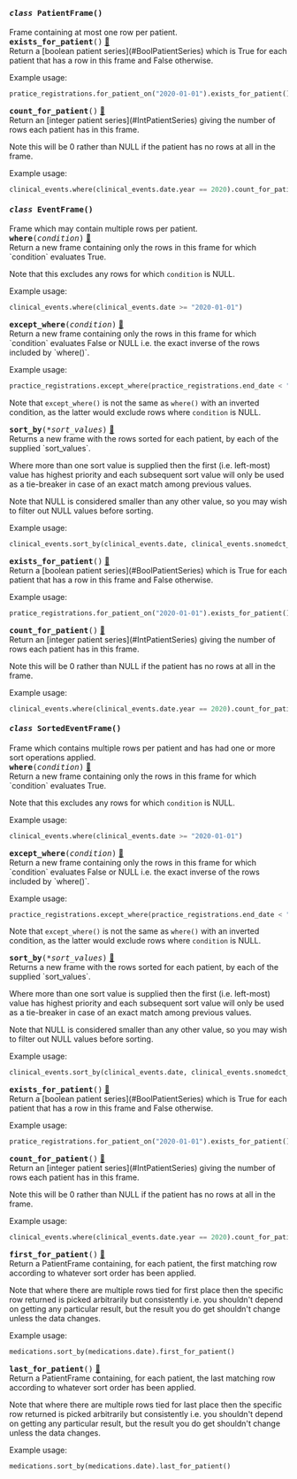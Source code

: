 <h4 class="attr-heading" id="PatientFrame" data-toc-label="PatientFrame" markdown>
  <tt><em>class</em> <strong>PatientFrame</strong>()</tt>
</h4>

<div markdown="block" class="indent">
Frame containing at most one row per patient.
<div class="attr-heading" id="PatientFrame.exists_for_patient">
  <tt><strong>exists_for_patient</strong>()</tt>
  <a class="headerlink" href="#PatientFrame.exists_for_patient" title="Permanent link">🔗</a>
</div>
<div markdown="block" class="indent">
Return a [boolean patient series](#BoolPatientSeries) which is True for each
patient that has a row in this frame and False otherwise.

Example usage:
```python
pratice_registrations.for_patient_on("2020-01-01").exists_for_patient()
```
</div>

<div class="attr-heading" id="PatientFrame.count_for_patient">
  <tt><strong>count_for_patient</strong>()</tt>
  <a class="headerlink" href="#PatientFrame.count_for_patient" title="Permanent link">🔗</a>
</div>
<div markdown="block" class="indent">
Return an [integer patient series](#IntPatientSeries) giving the number of rows each
patient has in this frame.

Note this will be 0 rather than NULL if the patient has no rows at all in the frame.

Example usage:
```python
clinical_events.where(clinical_events.date.year == 2020).count_for_patient()
```
</div>

</div>


<h4 class="attr-heading" id="EventFrame" data-toc-label="EventFrame" markdown>
  <tt><em>class</em> <strong>EventFrame</strong>()</tt>
</h4>

<div markdown="block" class="indent">
Frame which may contain multiple rows per patient.
<div class="attr-heading" id="EventFrame.where">
  <tt><strong>where</strong>(<em>condition</em>)</tt>
  <a class="headerlink" href="#EventFrame.where" title="Permanent link">🔗</a>
</div>
<div markdown="block" class="indent">
Return a new frame containing only the rows in this frame for which `condition`
evaluates True.

Note that this excludes any rows for which `condition` is NULL.

Example usage:
```python
clinical_events.where(clinical_events.date >= "2020-01-01")
```
</div>

<div class="attr-heading" id="EventFrame.except_where">
  <tt><strong>except_where</strong>(<em>condition</em>)</tt>
  <a class="headerlink" href="#EventFrame.except_where" title="Permanent link">🔗</a>
</div>
<div markdown="block" class="indent">
Return a new frame containing only the rows in this frame for which `condition`
evaluates False or NULL i.e. the exact inverse of the rows included by
`where()`.

Example usage:
```python
practice_registrations.except_where(practice_registrations.end_date < "2020-01-01")
```

Note that `except_where()` is not the same as `where()` with an inverted condition,
as the latter would exclude rows where `condition` is NULL.
</div>

<div class="attr-heading" id="EventFrame.sort_by">
  <tt><strong>sort_by</strong>(<em>*sort_values</em>)</tt>
  <a class="headerlink" href="#EventFrame.sort_by" title="Permanent link">🔗</a>
</div>
<div markdown="block" class="indent">
Returns a new frame with the rows sorted for each patient, by
each of the supplied `sort_values`.

Where more than one sort value is supplied then the first (i.e. left-most) value
has highest priority and each subsequent sort value will only be used as a
tie-breaker in case of an exact match among previous values.

Note that NULL is considered smaller than any other value, so you may wish to
filter out NULL values before sorting.

Example usage:
```python
clinical_events.sort_by(clinical_events.date, clinical_events.snomedct_code)
```
</div>

<div class="attr-heading" id="EventFrame.exists_for_patient">
  <tt><strong>exists_for_patient</strong>()</tt>
  <a class="headerlink" href="#EventFrame.exists_for_patient" title="Permanent link">🔗</a>
</div>
<div markdown="block" class="indent">
Return a [boolean patient series](#BoolPatientSeries) which is True for each
patient that has a row in this frame and False otherwise.

Example usage:
```python
pratice_registrations.for_patient_on("2020-01-01").exists_for_patient()
```
</div>

<div class="attr-heading" id="EventFrame.count_for_patient">
  <tt><strong>count_for_patient</strong>()</tt>
  <a class="headerlink" href="#EventFrame.count_for_patient" title="Permanent link">🔗</a>
</div>
<div markdown="block" class="indent">
Return an [integer patient series](#IntPatientSeries) giving the number of rows each
patient has in this frame.

Note this will be 0 rather than NULL if the patient has no rows at all in the frame.

Example usage:
```python
clinical_events.where(clinical_events.date.year == 2020).count_for_patient()
```
</div>

</div>


<h4 class="attr-heading" id="SortedEventFrame" data-toc-label="SortedEventFrame" markdown>
  <tt><em>class</em> <strong>SortedEventFrame</strong>()</tt>
</h4>

<div markdown="block" class="indent">
Frame which contains multiple rows per patient and has had one or more sort
operations applied.
<div class="attr-heading" id="SortedEventFrame.where">
  <tt><strong>where</strong>(<em>condition</em>)</tt>
  <a class="headerlink" href="#SortedEventFrame.where" title="Permanent link">🔗</a>
</div>
<div markdown="block" class="indent">
Return a new frame containing only the rows in this frame for which `condition`
evaluates True.

Note that this excludes any rows for which `condition` is NULL.

Example usage:
```python
clinical_events.where(clinical_events.date >= "2020-01-01")
```
</div>

<div class="attr-heading" id="SortedEventFrame.except_where">
  <tt><strong>except_where</strong>(<em>condition</em>)</tt>
  <a class="headerlink" href="#SortedEventFrame.except_where" title="Permanent link">🔗</a>
</div>
<div markdown="block" class="indent">
Return a new frame containing only the rows in this frame for which `condition`
evaluates False or NULL i.e. the exact inverse of the rows included by
`where()`.

Example usage:
```python
practice_registrations.except_where(practice_registrations.end_date < "2020-01-01")
```

Note that `except_where()` is not the same as `where()` with an inverted condition,
as the latter would exclude rows where `condition` is NULL.
</div>

<div class="attr-heading" id="SortedEventFrame.sort_by">
  <tt><strong>sort_by</strong>(<em>*sort_values</em>)</tt>
  <a class="headerlink" href="#SortedEventFrame.sort_by" title="Permanent link">🔗</a>
</div>
<div markdown="block" class="indent">
Returns a new frame with the rows sorted for each patient, by
each of the supplied `sort_values`.

Where more than one sort value is supplied then the first (i.e. left-most) value
has highest priority and each subsequent sort value will only be used as a
tie-breaker in case of an exact match among previous values.

Note that NULL is considered smaller than any other value, so you may wish to
filter out NULL values before sorting.

Example usage:
```python
clinical_events.sort_by(clinical_events.date, clinical_events.snomedct_code)
```
</div>

<div class="attr-heading" id="SortedEventFrame.exists_for_patient">
  <tt><strong>exists_for_patient</strong>()</tt>
  <a class="headerlink" href="#SortedEventFrame.exists_for_patient" title="Permanent link">🔗</a>
</div>
<div markdown="block" class="indent">
Return a [boolean patient series](#BoolPatientSeries) which is True for each
patient that has a row in this frame and False otherwise.

Example usage:
```python
pratice_registrations.for_patient_on("2020-01-01").exists_for_patient()
```
</div>

<div class="attr-heading" id="SortedEventFrame.count_for_patient">
  <tt><strong>count_for_patient</strong>()</tt>
  <a class="headerlink" href="#SortedEventFrame.count_for_patient" title="Permanent link">🔗</a>
</div>
<div markdown="block" class="indent">
Return an [integer patient series](#IntPatientSeries) giving the number of rows each
patient has in this frame.

Note this will be 0 rather than NULL if the patient has no rows at all in the frame.

Example usage:
```python
clinical_events.where(clinical_events.date.year == 2020).count_for_patient()
```
</div>

<div class="attr-heading" id="SortedEventFrame.first_for_patient">
  <tt><strong>first_for_patient</strong>()</tt>
  <a class="headerlink" href="#SortedEventFrame.first_for_patient" title="Permanent link">🔗</a>
</div>
<div markdown="block" class="indent">
Return a PatientFrame containing, for each patient, the first matching row
according to whatever sort order has been applied.

Note that where there are multiple rows tied for first place then the specific
row returned is picked arbitrarily but consistently i.e. you shouldn't depend on
getting any particular result, but the result you do get shouldn't change unless
the data changes.

Example usage:
```python
medications.sort_by(medications.date).first_for_patient()
```
</div>

<div class="attr-heading" id="SortedEventFrame.last_for_patient">
  <tt><strong>last_for_patient</strong>()</tt>
  <a class="headerlink" href="#SortedEventFrame.last_for_patient" title="Permanent link">🔗</a>
</div>
<div markdown="block" class="indent">
Return a PatientFrame containing, for each patient, the last matching row
according to whatever sort order has been applied.

Note that where there are multiple rows tied for last place then the specific
row returned is picked arbitrarily but consistently i.e. you shouldn't depend on
getting any particular result, but the result you do get shouldn't change unless
the data changes.

Example usage:
```python
medications.sort_by(medications.date).last_for_patient()
```
</div>

</div>

